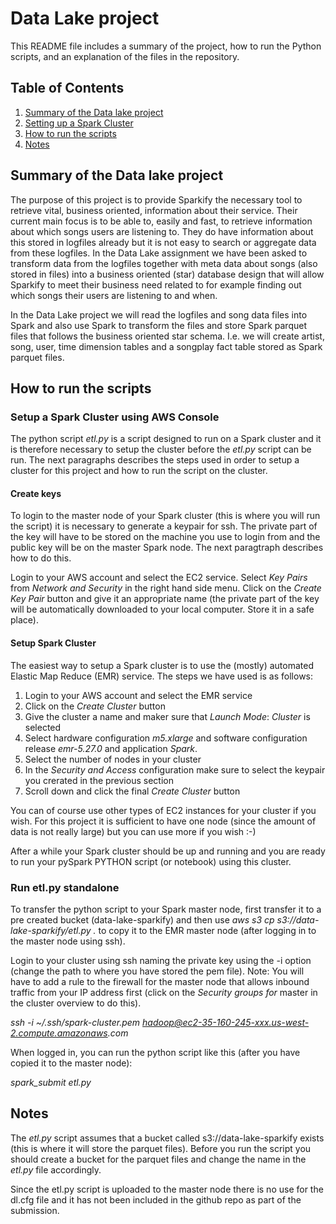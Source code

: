# Data Lake project
This README file includes a summary of the project, how to run the Python scripts, and an explanation of the files in the repository.

## Table of Contents

1. [Summary of the Data lake project](#summary)
2. [Setting up a Spark Cluster](#spark)
3. [How to run the scripts](#run)
4. [Notes](#notes)

## <a name="summary"></a>Summary of the Data lake project
The purpose of this project is to provide Sparkify the necessary tool to retrieve vital, business oriented, information about their service. Their current main focus is to be able to, easily and fast, to retrieve information about which songs users are listening to. They do have information about this stored in logfiles already but it is not easy to search or aggregate data from these logfiles. In the Data Lake assignment we have been asked to transform data from the logfiles together with meta data about songs (also stored in files) into a business oriented (star) database design that will allow Sparkify to meet their business need related to for example finding out which songs their users are listening to and when.

In the Data Lake project we will read the logfiles and song data files into Spark and also use Spark to transform the files and store Spark parquet files that follows the business oriented star schema. I.e. we will create artist, song, user, time dimension tables and a songplay fact table stored as Spark parquet files.

## <a name="run"></a>How to run the scripts

### Setup a Spark Cluster using AWS Console
The python script _etl.py_ is a script designed to run on a Spark cluster and it is therefore necessary to setup the cluster before the _etl.py_ script can be run. The next paragraphs describes the steps used in order to setup a cluster for this project and how to run the script on the cluster.

#### Create keys
To login to the master node of your Spark cluster (this is where you will run the script) it is necessary to generate a keypair for ssh. The private part of the key will have to be stored on the machine you use to login from and the public key will be on the master Spark node. The next paragtraph describes how to do this.

Login to your AWS account and select the EC2 service. Select *Key Pairs* from *Network and Security* in the right hand side menu. Click on the  *Create Key Pair* button and give it an appropriate name (the private part of the key will be automatically downloaded to your local computer. Store it in a safe place).

#### Setup Spark Cluster
The easiest way to setup a Spark cluster is to use the (mostly) automated Elastic Map Reduce (EMR) service. The steps we have used is as follows:

1. Login to your AWS account and select the EMR service
2. Click on the *Create Cluster* button
3. Give the cluster a name and maker sure that *Launch Mode*: *Cluster* is selected
4. Select hardware configuration *m5.xlarge* and software configuration release *emr-5.27.0* and application *Spark*.
5. Select the number of nodes in your cluster
5. In the *Security and Access* configuration make sure to select the keypair you crerated in the previous section
6. Scroll down and click the final *Create Cluster* button

You can of course use other types of EC2 instances for your cluster if you wish. For this project it is sufficient to have one node (since the amount of data is not really large) but you can use more if you wish :-)

After a while your Spark cluster should be up and running and you are ready to run your pySpark PYTHON script (or notebook) using this cluster.

### Run etl.py standalone
To transfer the python script to your Spark master node, first transfer it to a pre created bucket (data-lake-sparkify) and then use _aws s3 cp s3://data-lake-sparkify/etl.py ._ to copy it to the EMR master node (after logging in to the master node using ssh).

Login to your cluster using ssh naming the private key using the -i option (change the path to where you have stored the pem file). Note: You will have to add a rule to the firewall for the master node that allows inbound traffic from your IP address first (click on the *Security groups for* master in the cluster overview to do this).


_ssh -i ~/.ssh/spark-cluster.pem hadoop@ec2-35-160-245-xxx.us-west-2.compute.amazonaws.com_

When logged in, you can run the python script like this (after you have copied it to the master node):

_spark\_submit etl.py_

## <a name="notes"></a>Notes
The _etl.py_ script assumes that a bucket called s3://data-lake-sparkify exists (this is where it will store the parquet files). Before you run the script you should create a bucket for the parquet files and change the name in the _etl.py_ file accordingly.

Since the etl.py script is uploaded to the master node there is no use for the dl.cfg file and it has not been included in the github repo as part of the submission.


